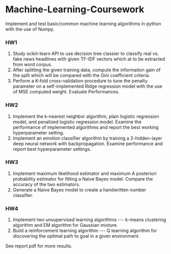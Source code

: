 # Machine-Learning-Coursework
Implement and test basic/common machine learning algorithms in python with the use of Numpy.


### HW1
1. Study scikit-learn API to use decision tree classier to classify real vs. fake news headlines with given TF-IDF vectors which at to be extracted from word corpus.
2. After splitting the given training data, compute the information gain of the split which will be compared with the Gini coefficient criteria.
3. Perform a K-fold cross-validation procedure to tune the penalty parameter on a self-implemented Ridge regression model with the use of MSE computed weight. Evaluate Performances.

### HW2
1. Implement the k-nearest neighbor algorithm, plain logistic regression model, and penalized logistic regression model. Examine the performance of implemented algorithms and report the best working hyperparameter setting.
2. Implement an emotion classifier algorithm by training a 2-hidden-layer deep neural network with backpropagation. Examine performance and report best hyperparameter settings.

### HW3
1. Implement maximum likelihood estimator and maximum A posteriori probability estimator for fitting a Naive Bayes model. Compare the accuracy of the two estimators.
2. Generate a Naive Bayes model to create a handwritten number classifier.

### HW4
1. Implement two unsupervised learning algorithms --- k-means clustering algorithm and EM algorithm for Gaussian mixture. 
2. Build a reinforcement learning algorithm --- Q learning algorithm for discovering the optimal path to goal in a given environment.



See report.pdf for more results.
